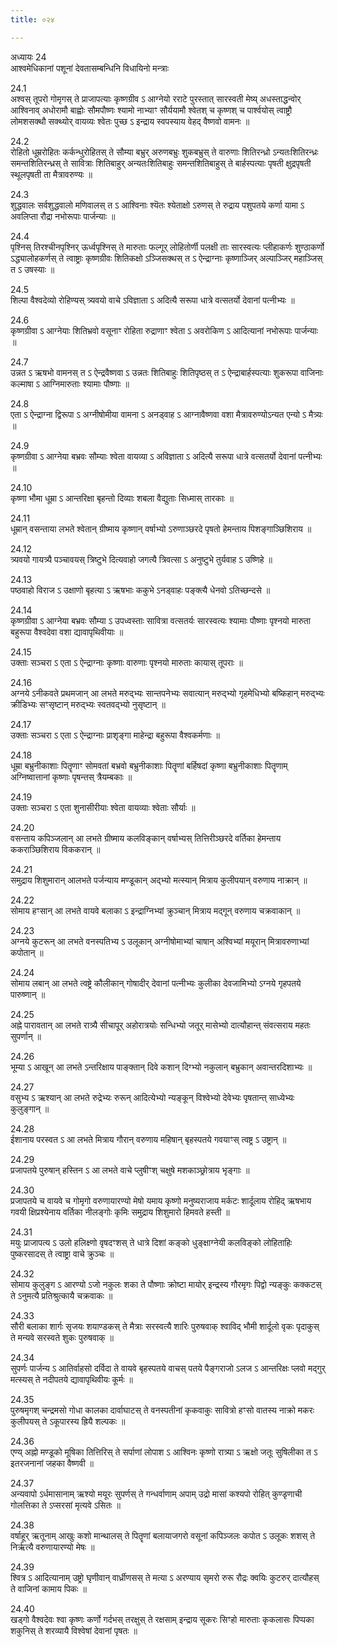 ```yaml
---
title: ०२४

---
```

अध्यायः 24  
आश्वमेधिकानां पशूनां देवतासम्बन्धिनि विधायिनो मन्त्राः  
  
24.1  
अश्वस् तूपरो गोमृगस् ते प्राजापत्याः कृष्णग्रीव ऽ आग्नेयो रराटे पुरस्तात् सारस्वती मेष्य् अधस्ताद्धन्वोर् आश्विनाव् अधोरामौ बाह्वोः सौमपौष्णः श्यामो नाभ्याꣳ सौर्ययामौ श्वेतश् च कृष्णश् च पार्श्वयोस् त्वाष्ट्रौ लोमशसक्थौ सक्थ्योर् वायव्यः श्वेतः पुच्छ ऽ इन्द्राय स्वपस्याय वेहद् वैष्णवो वामनः ॥  
  
24.2  
रोहितो धूम्ररोहितः कर्कन्धुरोहितस् ते सौम्या बभ्रुर् अरुणबभ्रुः शुकबभ्रुस् ते वारुणाः शितिरन्ध्रो ऽन्यतःशितिरन्ध्रः समन्तशितिरन्ध्रस् ते सावित्राः शितिबाहुर् अन्यतःशितिबाहुः समन्तशितिबाहुस् ते बार्हस्पत्याः पृषती क्षुद्रपृषती स्थूलपृषती ता मैत्रावरुण्यः ॥  
  
24.3  
शुद्धवालः सर्वशुद्धवालो मणिवालस् त ऽ आश्विनाः श्यॆतः श्येताक्षो ऽरुणस् ते रुद्राय पशुपतये कर्णा यामा ऽ अवलिप्ता रौद्रा नभोरूपाः पार्जन्याः ॥  
  
24.4  
पृश्निस् तिरश्चीनपृश्निर् ऊर्ध्वपृश्निस् ते मारुताः फल्गूर् लोहितोर्णी पलक्षी ताः सारस्वत्यः प्लीहाकर्णः शुण्ठाकर्णो ऽद्ध्यालोहकर्णस् ते त्वाष्ट्राः कृष्णग्रीवः शितिकक्षो ऽञ्जिसक्थस् त ऽ ऐन्द्राग्नाः कृष्णाञ्जिर् अल्पाञ्जिर् महाञ्जिस् त ऽ उषस्याः ॥  
  
24.5  
शिल्पा वैश्वदेव्यो रोहिण्यस् त्र्यवयो वाचे ऽविज्ञाता ऽ अदित्यै सरूपा धात्रे वत्सतर्यो देवानां पत्नीभ्यः ॥  
  
24.6  
कृष्णग्रीवा ऽ आग्नेयाः शितिभ्रवो वसूनाꣳ रोहिता रुद्राणाꣳ श्वेता ऽ अवरोकिण ऽ आदित्यानां नभोरूपाः पार्जन्याः ॥  
  
24.7  
उन्नत ऽ ऋषभो वामनस् त ऽ ऐन्द्रवैष्णवा ऽ उन्नतः शितिबाहुः शितिपृष्ठस् त ऽ ऐन्द्राबार्हस्पत्याः शुकरूपा वाजिनाः कल्माषा ऽ आग्निमारुताः श्यामाः पौष्णाः ॥  
  
24.8  
एता ऽ ऐन्द्राग्ना द्विरूपा ऽ अग्नीषोमीया वामना ऽ अनड्वाह ऽ आग्नावैष्णवा वशा मैत्रावरुण्योऽन्यत एन्यो ऽ मैत्र्यः ॥  
  
24.9  
कृष्णग्रीवा ऽ आग्नेया बभ्रवः सौम्याः श्वेता वायव्या ऽ अविज्ञाता ऽ अदित्यै सरूपा धात्रे वत्सतर्यो देवानां पत्नीभ्यः ॥  
  
24.10  
कृष्णा भौमा धूम्रा ऽ आन्तरिक्षा बृहन्तो दिव्याः शबला वैद्युताः सिध्मास् तारकाः ॥  
  
24.11  
धूम्रान् वसन्ताया लभते श्वेतान् ग्रीष्माय कृष्णान् वर्षाभ्यो ऽरुणाञ्छरदे पृषतो हेमन्ताय पिशङ्गाञ्छिशिराय ॥  
  
24.12  
त्र्यवयो गायत्र्यै पञ्चावयस् त्रिष्टुभे दित्यवाहो जगत्यै त्रिवत्सा ऽ अनुष्टुभे तुर्यवाह ऽ उष्णिहे ॥  
  
24.13  
पष्ठवाहो विराज ऽ उक्षाणो बृहत्या ऽ ऋषभाः ककुभे ऽनड्वाहः पङ्क्त्यै धेनवो ऽतिच्छन्दसे ॥  
  
24.14  
कृष्णग्रीवा ऽ आग्नेया बभ्रवः सौम्या ऽ उपध्वस्ताः सावित्रा वत्सतर्यः सारस्वत्यः श्यामाः पौष्णाः पृश्नयो मारुता बहुरूपा वैश्वदेवा वशा द्यावापृथिवीयाः ॥  
  
24.15  
उक्ताः सञ्चरा ऽ एता ऽ ऐन्द्राग्नाः कृष्णाः वारुणाः पृश्नयो मारुताः कायास् तूपराः ॥  
  
24.16  
अग्नये ऽनीकवते प्रथमजान् आ लभते मरुद्भ्यः सान्तपनेभ्यः सवात्यान् मरुद्भ्यो गृहमेधिभ्यो बष्किहान् मरुद्भ्यः क्रीडिभ्यः सꣳसृष्टान् मरुद्भ्यः स्वतवद्भ्यो नुसृष्टान् ॥  
  
24.17  
उक्ताः सञ्चरा ऽ एता ऽ ऐन्द्राग्नाः प्राशृङ्गा माहेन्द्रा बहुरूपा वैश्वकर्मणाः ॥  
  
24.18  
धूम्रा बभ्रुनीकाशाः पितॄणाꣳ सोमवतां बभ्रवो बभ्रुनीकाशाः पितॄणां बर्हिषदां कृष्णा बभ्रुनीकाशाः पितॄणाम् अग्निष्वात्तानां कृष्णाः पृषन्तस् त्रैयम्बकाः ॥  
  
24.19  
उक्ताः सञ्चरा ऽ एता शुनासीरीयाः श्वेता वायव्याः श्वेताः सौर्याः ॥  
  
24.20  
वसन्ताय कपिञ्जलान् आ लभते ग्रीष्माय कलविङ्कान् वर्षाभ्यस् तित्तिरीञ्छरदे वर्तिका हेमन्ताय ककराञ्छिशिराय विककरान् ॥  
  
24.21  
समुद्राय शिशुमारान् आलभते पर्जन्याय मण्डूकान् अद्भ्यो मत्स्यान् मित्राय कुलीपयान् वरुणाय नाक्रान् ॥  
  
24.22  
सोमाय हꣳसान् आ लभते वायवे बलाका ऽ इन्द्राग्निभ्यां क्रुञ्चान् मित्राय मद्गून् वरुणाय चक्रवाकान् ॥  
  
24.23  
अग्नये कुटरून् आ लभते वनस्पतिभ्य ऽ उलूकान् अग्नीषोमाभ्यां चाषान् अश्विभ्यां मयूरान् मित्रावरुणाभ्यां कपोतान् ॥  
  
24.24  
सोमाय लबान् आ लभते त्वष्ट्रे कौलीकान् गोषादीर् देवानां पत्नीभ्यः कुलीका देवजामिभ्यो ऽग्नये गृहपतये पारुष्णान् ॥  
  
24.25  
अह्ने पारावतान् आ लभते रात्र्यै सीचापूर् अहोरात्रयोः सन्धिभ्यो जतूर् मासेभ्यो दात्यौहान्त् संवत्सराय महतः सुपर्णान् ॥  
  
24.26  
भूम्या ऽ आखून् आ लभते ऽन्तरिक्षाय पाङ्क्तान् दिवे कशान् दिग्भ्यो नकुलान् बभ्रुकान् अवान्तरदिशाभ्यः ॥  
  
24.27  
वसुभ्य ऽ ऋश्यान् आ लभते रुद्रेभ्यः रुरून् आदित्येभ्यो न्यङ्कून् विश्वेभ्यो देवेभ्यः पृषतान्त् साध्येभ्यः कुलुङ्गान् ॥  
  
24.28  
ईशानाय परस्वत ऽ आ लभते मित्राय गौरान् वरुणाय महिषान् बृहस्पतये गवयाꣳस् त्वष्ट्र ऽ उष्ट्रान् ॥  
  
24.29  
प्रजापतये पुरुषान् हस्तिन ऽ आ लभते वाचे प्लुषीꣳश् चक्षुषे मशकाञ्छ्रोत्राय भृङ्गाः ॥  
  
24.30  
प्रजापतये च वायवे च गोमृगो वरुणायारण्यो मेषो यमाय कृष्णो मनुष्यराजाय मर्कटः शार्दूलाय रोहिद् ऋषभाय गवयी क्षिप्रश्येनाय वर्तिका नीलङ्गोः कृमिः समुद्राय शिशुमारो हिमवते हस्ती ॥  
  
24.31  
मयुः प्राजापत्य ऽ उलो हलिक्ष्णो वृषदꣳशस् ते धात्रे दिशां कङ्को धुङ्क्षाग्नेयी कलविङ्को लोहिताहिः पुष्करसादस् ते त्वाष्ट्रा वाचे क्रुञ्चः ॥  
  
24.32  
सोमाय कुलुङ्ग ऽ आरण्यो ऽजो नकुलः शका ते पौष्णाः क्रोष्टा मायोर् इन्द्रस्य गौरमृगः पिद्वो न्यङ्कुः कक्कटस् ते ऽनुमत्यै प्रतिश्रुत्कायै चक्रवाकः ॥  
  
24.33  
सौरी बलाका शार्गः सृजयः शयाण्डकस् ते मैत्राः सरस्वत्यै शारिः पुरुषवाक् श्वाविद् भौमी शार्दूलो वृकः पृदाकुस् ते मन्यवे सरस्वते शुकः पुरुषवाक् ॥  
  
24.34  
सुपर्णः पार्जन्य ऽ आतिर्वाहसो दर्विदा ते वायवे बृहस्पतये वाचस् पतये पैङ्गराजो ऽलज ऽ आन्तरिक्षः प्लवो मद्गुर् मत्स्यस् ते नदीपतये द्यावापृथिवीयः कूर्मः ॥  
  
24.35  
पुरुषमृगश् चन्द्रमसो गोधा कालका दार्वाघाटस् ते वनस्पतीनां कृकवाकुः सावित्रो हꣳसो वातस्य नाक्रो मकरः कुलीपयस् ते ऽकूपारस्य ह्रियै शल्पकः ॥  
  
24.36  
एण्य् अह्नो मण्डूको मूषिका तित्तिरिस् ते सर्पाणां लोपाश ऽ आश्विनः कृष्णो रात्र्या ऽ ऋक्षो जतूः सुषिलीका त ऽ इतरजनानां जहका वैष्णवी ॥  
  
24.37  
अन्यवापो ऽर्धमासानाम् ऋश्यो मयूरः सुपर्णस् ते गन्धर्वाणाम् अपाम् उद्रो मासां कश्यपो रोहित् कुण्डृणाची गोलत्तिका ते ऽप्सरसां मृत्यवे ऽसितः ॥  
  
24.38  
वर्षाहूर् ऋतूनाम् आखुः कशो मान्थालस् ते पितॄणां बलायाजगरो वसूनां कपिञ्जलः कपोत ऽ उलूकः शशस् ते निर्ऋत्यै वरुणायारण्यो मेषः ॥  
  
24.39  
श्वित्र ऽ आदित्यानाम् उष्ट्रो घृणीवान् वार्ध्रीणसस् ते मत्या ऽ अरण्याय सृमरो रुरू रौद्रः क्वयिः कुटरुर् दात्यौहस् ते वाजिनां कामाय पिकः ॥  
  
24.40  
खड्गो वैश्वदेवः श्वा कृष्णः कर्णो गर्दभस् तरक्षुस् ते रक्षसाम् इन्द्राय सूकरः सिꣳहो मारुताः कृकलासः पिप्पका शकुनिस् ते शरव्यायै विश्वेषां देवानां पृषतः ॥